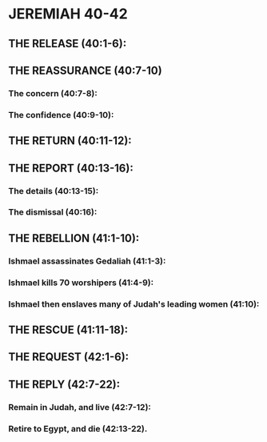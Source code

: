 ---
---
# JEREMIAH 40-42 
## THE RELEASE (40:1-6): 
## THE REASSURANCE (40:7-10) 
###  The concern (40:7-8): 
###  The confidence (40:9-10): 
## THE RETURN (40:11-12): 
## THE REPORT (40:13-16): 
###  The details (40:13-15): 
###  The dismissal (40:16): 
## THE REBELLION (41:1-10): 
###  Ishmael assassinates Gedaliah (41:1-3): 
###  Ishmael kills 70 worshipers (41:4-9): 
###  Ishmael then enslaves many of Judah\'s leading women (41:10): 
## THE RESCUE (41:11-18): 
## THE REQUEST (42:1-6): 
## THE REPLY (42:7-22): 
###  Remain in Judah, and live (42:7-12): 
###  Retire to Egypt, and die (42:13-22). 
